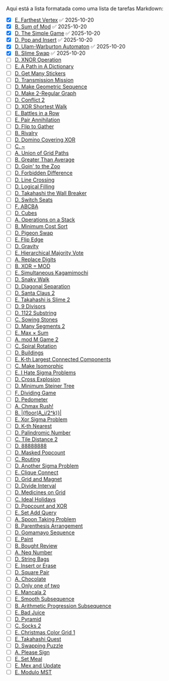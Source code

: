 Aqui está a lista formatada como uma lista de tarefas Markdown:

- [x] [E. Farthest Vertex](https://atcoder.jp/contests/abc428/tasks/abc428_e) ✅ 2025-10-20
- [x] [B. Sum of Mod](https://atcoder.jp/contests/arc208/tasks/arc208_b) ✅ 2025-10-20
- [x] [D. The Simple Game](https://atcoder.jp/contests/abc427/tasks/abc427_d) ✅ 2025-10-20
- [x] [D. Pop and Insert](https://atcoder.jp/contests/abc426/tasks/abc426_d) ✅ 2025-10-20
- [x] [D. Ulam-Warburton Automaton](https://atcoder.jp/contests/abc425/tasks/abc425_d) ✅ 2025-10-20
- [x] [B. Slime Swap](https://atcoder.jp/contests/arc206/tasks/arc206_b) ✅ 2025-10-20
- [ ] [D. XNOR Operation](https://atcoder.jp/contests/abc418/tasks/abc418_d)
- [ ] [E. A Path in A Dictionary](https://atcoder.jp/contests/abc417/tasks/abc417_e)
- [ ] [D. Get Many Stickers](https://atcoder.jp/contests/abc415/tasks/abc415_d)
- [ ] [D. Transmission Mission](https://atcoder.jp/contests/abc414/tasks/abc414_d)
- [ ] [D. Make Geometric Sequence](https://atcoder.jp/contests/abc413/tasks/abc413_d)
- [ ] [D. Make 2-Regular Graph](https://atcoder.jp/contests/abc412/tasks/abc412_d)
- [ ] [D. Conflict 2](https://atcoder.jp/contests/abc411/tasks/abc411_d)
- [ ] [D. XOR Shortest Walk](https://atcoder.jp/contests/abc410/tasks/abc410_d)
- [ ] [E. Battles in a Row](https://atcoder.jp/contests/abc410/tasks/abc410_e)
- [ ] [E. Pair Annihilation](https://atcoder.jp/contests/abc409/tasks/abc409_e)
- [ ] [D. Flip to Gather](https://atcoder.jp/contests/abc408/tasks/abc408_d)
- [ ] [B. Rivalry](https://atcoder.jp/contests/arc198/tasks/arc198_b)
- [ ] [D. Domino Covering XOR](https://atcoder.jp/contests/abc407/tasks/abc407_d)
- [ ] [C. ~](https://atcoder.jp/contests/abc406/tasks/abc406_c)
- [ ] [A. Union of Grid Paths](https://atcoder.jp/contests/arc197/tasks/arc197_a)
- [ ] [B. Greater Than Average](https://atcoder.jp/contests/arc197/tasks/arc197_b)
- [ ] [D. Goin' to the Zoo](https://atcoder.jp/contests/abc404/tasks/abc404_d)
- [ ] [D. Forbidden Difference](https://atcoder.jp/contests/abc403/tasks/abc403_d)
- [ ] [D. Line Crossing](https://atcoder.jp/contests/abc402/tasks/abc402_d)
- [ ] [D. Logical Filling](https://atcoder.jp/contests/abc401/tasks/abc401_d)
- [ ] [D. Takahashi the Wall Breaker](https://atcoder.jp/contests/abc400/tasks/abc400_d)
- [ ] [D. Switch Seats](https://atcoder.jp/contests/abc399/tasks/abc399_d)
- [ ] [F. ABCBA](https://atcoder.jp/contests/abc398/tasks/abc398_f)
- [ ] [D. Cubes](https://atcoder.jp/contests/abc397/tasks/abc397_d)
- [ ] [A. Operations on a Stack](https://atcoder.jp/contests/arc194/tasks/arc194_a)
- [ ] [B. Minimum Cost Sort](https://atcoder.jp/contests/arc194/tasks/arc194_b)
- [ ] [D. Pigeon Swap](https://atcoder.jp/contests/abc395/tasks/abc395_d)
- [ ] [E. Flip Edge](https://atcoder.jp/contests/abc395/tasks/abc395_e)
- [ ] [D. Gravity](https://atcoder.jp/contests/abc391/tasks/abc391_d)
- [ ] [E. Hierarchical Majority Vote](https://atcoder.jp/contests/abc391/tasks/abc391_e)
- [ ] [A. Replace Digits](https://atcoder.jp/contests/arc191/tasks/arc191_a)
- [ ] [B. XOR = MOD](https://atcoder.jp/contests/arc191/tasks/arc191_b)
- [ ] [E. Simultaneous Kagamimochi](https://atcoder.jp/contests/abc388/tasks/abc388_e)
- [ ] [D. Snaky Walk](https://atcoder.jp/contests/abc387/tasks/abc387_d)
- [ ] [D. Diagonal Separation](https://atcoder.jp/contests/abc386/tasks/abc386_d)
- [ ] [D. Santa Claus 2](https://atcoder.jp/contests/abc385/tasks/abc385_d)
- [ ] [E. Takahashi is Slime 2](https://atcoder.jp/contests/abc384/tasks/abc384_e)
- [ ] [D. 9 Divisors](https://atcoder.jp/contests/abc383/tasks/abc383_d)
- [ ] [D. 1122 Substring](https://atcoder.jp/contests/abc381/tasks/abc381_d)
- [ ] [C. Sowing Stones](https://atcoder.jp/contests/abc379/tasks/abc379_c)
- [ ] [D. Many Segments 2](https://atcoder.jp/contests/abc377/tasks/abc377_d)
- [ ] [E. Max × Sum](https://atcoder.jp/contests/abc376/tasks/abc376_e)
- [ ] [A. mod M Game 2](https://atcoder.jp/contests/arc185/tasks/arc185_a)
- [ ] [C. Spiral Rotation](https://atcoder.jp/contests/abc375/tasks/abc375_c)
- [ ] [D. Buildings](https://atcoder.jp/contests/abc372/tasks/abc372_d)
- [ ] [E. K-th Largest Connected Components](https://atcoder.jp/contests/abc372/tasks/abc372_e)
- [ ] [C. Make Isomorphic](https://atcoder.jp/contests/abc371/tasks/abc371_c)
- [ ] [E. I Hate Sigma Problems](https://atcoder.jp/contests/abc371/tasks/abc371_e)
- [ ] [D. Cross Explosion](https://atcoder.jp/contests/abc370/tasks/abc370_d)
- [ ] [D. Minimum Steiner Tree](https://atcoder.jp/contests/abc368/tasks/abc368_d)
- [ ] [F. Dividing Game](https://atcoder.jp/contests/abc368/tasks/abc368_f)
- [ ] [D. Pedometer](https://atcoder.jp/contests/abc367/tasks/abc367_d)
- [ ] [A. Chmax Rush!](https://atcoder.jp/contests/arc182/tasks/arc182_a)
- [ ] [B. |{floor(A_i/2^k)}|](https://atcoder.jp/contests/arc182/tasks/arc182_b)
- [ ] [E. Xor Sigma Problem](https://atcoder.jp/contests/abc365/tasks/abc365_e)
- [ ] [D. K-th Nearest](https://atcoder.jp/contests/abc364/tasks/abc364_d)
- [ ] [D. Palindromic Number](https://atcoder.jp/contests/abc363/tasks/abc363_d)
- [ ] [C. Tile Distance 2](https://atcoder.jp/contests/abc359/tasks/abc359_c)
- [ ] [D. 88888888](https://atcoder.jp/contests/abc357/tasks/abc357_d)
- [ ] [D. Masked Popcount](https://atcoder.jp/contests/abc356/tasks/abc356_d)
- [ ] [C. Routing](https://atcoder.jp/contests/arc177/tasks/arc177_c)
- [ ] [D. Another Sigma Problem](https://atcoder.jp/contests/abc353/tasks/abc353_d)
- [ ] [E. Clique Connect](https://atcoder.jp/contests/abc352/tasks/abc352_e)
- [ ] [D. Grid and Magnet](https://atcoder.jp/contests/abc351/tasks/abc351_d)
- [ ] [D. Divide Interval](https://atcoder.jp/contests/abc349/tasks/abc349_d)
- [ ] [D. Medicines on Grid](https://atcoder.jp/contests/abc348/tasks/abc348_d)
- [ ] [C. Ideal Holidays](https://atcoder.jp/contests/abc347/tasks/abc347_c)
- [ ] [D. Popcount and XOR](https://atcoder.jp/contests/abc347/tasks/abc347_d)
- [ ] [E. Set Add Query](https://atcoder.jp/contests/abc347/tasks/abc347_e)
- [ ] [A. Spoon Taking Problem](https://atcoder.jp/contests/arc175/tasks/arc175_a)
- [ ] [B. Parenthesis Arrangement](https://atcoder.jp/contests/arc175/tasks/arc175_b)
- [ ] [D. Gomamayo Sequence](https://atcoder.jp/contests/abc346/tasks/abc346_d)
- [ ] [E. Paint](https://atcoder.jp/contests/abc346/tasks/abc346_e)
- [ ] [B. Bought Review](https://atcoder.jp/contests/arc174/tasks/arc174_b)
- [ ] [A. Neq Number](https://atcoder.jp/contests/arc173/tasks/arc173_a)
- [ ] [D. String Bags](https://atcoder.jp/contests/abc344/tasks/abc344_d)
- [ ] [E. Insert or Erase](https://atcoder.jp/contests/abc344/tasks/abc344_e)
- [ ] [D. Square Pair](https://atcoder.jp/contests/abc342/tasks/abc342_d)
- [ ] [A. Chocolate](https://atcoder.jp/contests/arc172/tasks/arc172_a)
- [ ] [D. Only one of two](https://atcoder.jp/contests/abc341/tasks/abc341_d)
- [ ] [E. Mancala 2](https://atcoder.jp/contests/abc340/tasks/abc340_e)
- [ ] [E. Smooth Subsequence](https://atcoder.jp/contests/abc339/tasks/abc339_e)
- [ ] [B. Arithmetic Progression Subsequence](https://atcoder.jp/contests/arc170/tasks/arc170_b)
- [ ] [E. Bad Juice](https://atcoder.jp/contests/abc337/tasks/abc337_e)
- [ ] [D. Pyramid](https://atcoder.jp/contests/abc336/tasks/abc336_d)
- [ ] [C. Socks 2](https://atcoder.jp/contests/abc334/tasks/abc334_c)
- [ ] [E. Christmas Color Grid 1](https://atcoder.jp/contests/abc334/tasks/abc334_e)
- [ ] [E. Takahashi Quest](https://atcoder.jp/contests/abc333/tasks/abc333_e)
- [ ] [D. Swapping Puzzle](https://atcoder.jp/contests/abc332/tasks/abc332_d)
- [ ] [A. Please Sign](https://atcoder.jp/contests/arc169/tasks/arc169_a)
- [ ] [E. Set Meal](https://atcoder.jp/contests/abc331/tasks/abc331_e)
- [ ] [E. Mex and Update](https://atcoder.jp/contests/abc330/tasks/abc330_e)
- [ ] [E. Modulo MST](https://atcoder.jp/contests/abc328/tasks/abc328_e)